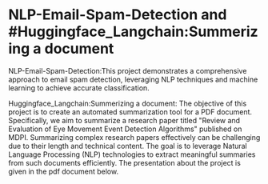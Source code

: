 # NLP-Email-Spam-Detection and #Huggingface_Langchain:Summerizing a document

NLP-Email-Spam-Detection:This project demonstrates a comprehensive approach to email spam detection, leveraging NLP techniques and machine learning to achieve accurate classification.

Huggingface_Langchain:Summerizing a document: The objective of this project is to create an automated summarization tool for a PDF document. 
Specifically, we aim to summarize a research paper titled "Review and Evaluation of Eye Movement Event Detection Algorithms" published on MDPI. Summarizing complex research papers effectively can be challenging due to their length and technical content. 
The goal is to leverage Natural Language Processing (NLP) technologies to extract meaningful summaries from such documents efficiently.
The presentation about the project is given in the pdf document below.
